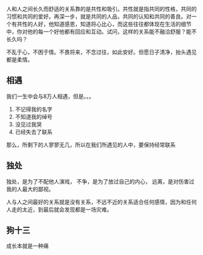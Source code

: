 人和人之间长久而舒适的关系靠的是共性和吸引。共性就是指共同的性格，共同的习惯和共同的爱好。再深一步，就是共同的人品，共同的认知和共同的善良。对一个有共性的人好，他知道感恩，知道将心比心，而这些往往都体现在生活的细节中，你对他的每一个好他都有回应和互动。试问，这样的关系能不融洽舒服？能不长久吗？

不乱于心，不困于情。不畏将来，不念过往，如此安好。但愿日子清净，抬头遇见都是柔情。

## 相遇 

我们一生中会与8万人相遇，但是。。。
1. 不记得我的名字
2. 不知道我的绰号
3. 没见过我哭
4. 已经失去了联系
   
那么，所剩下的人寥寥无几，所以在我们所遇见的人中，要保持经常联系

## 独处

独处，是为了不配他人演戏，
不争，是为了放过自己的内心，
远离，是对伤害过我的人最大的鄙视。

人与人之间最好的关系就是没有关系，不远不近的关系适合任何感情，因为和任何人走的太近，到最后就会发现都是一场灾难。

## 狗十三

成长本就是一种痛
